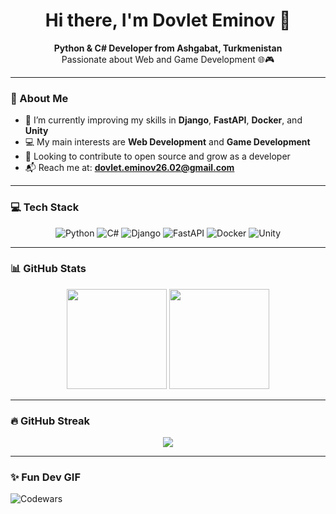 <h1 align="center">Hi there, I'm Dovlet Eminov 👋</h1>

<p align="center">
  <b>Python & C# Developer from Ashgabat, Turkmenistan</b><br>
  Passionate about Web and Game Development 🌐🎮
</p>

---

### 🧠 About Me

- 🔭 I’m currently improving my skills in **Django**, **FastAPI**, **Docker**, and **Unity**
- 💻 My main interests are **Web Development** and **Game Development**
- 🤝 Looking to contribute to open source and grow as a developer
- 📬 Reach me at: **dovlet.eminov26.02@gmail.com**

---

### 💻 Tech Stack

<div align="center">

![Python](https://img.shields.io/badge/-Python-333333?style=flat&logo=python)
![C#](https://img.shields.io/badge/-CSharp-333333?style=flat&logo=csharp)
![Django](https://img.shields.io/badge/-Django-092E20?style=flat&logo=django)
![FastAPI](https://img.shields.io/badge/-FastAPI-009688?style=flat&logo=fastapi&logoColor=white)
![Docker](https://img.shields.io/badge/-Docker-2496ED?style=flat&logo=docker&logoColor=white)
![Unity](https://img.shields.io/badge/-Unity-000000?style=flat&logo=unity)

</div>

---

### 📊 GitHub Stats

<div align="center">
  <img src="https://github-readme-stats.vercel.app/api?username=DovletEmin&show_icons=true&theme=tokyonight" height="160" />
  <img src="https://github-readme-stats.vercel.app/api/top-langs/?username=DovletEmin&layout=compact&theme=tokyonight" height="160" />
</div>

---

### 🔥 GitHub Streak

<div align="center">
  <img src="https://streak-stats.demolab.com?user=DovletEmin&theme=tokyonight&hide_border=true&border_radius=5" />
</div>

---

### ✨ Fun Dev GIF

![Codewars](https://www.codewars.com/users/DovletEmin/badges/small)
